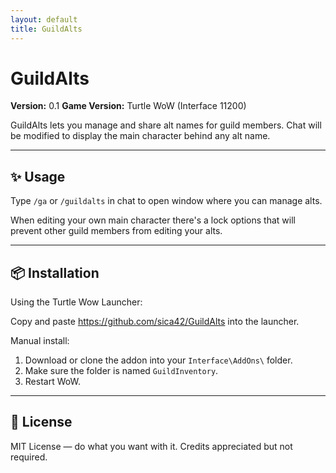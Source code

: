 ```yaml
---
layout: default
title: GuildAlts
---
```


# GuildAlts
**Version:** 0.1
**Game Version:** Turtle WoW (Interface 11200)

GuildAlts lets you manage and share alt names for guild members. Chat will be modified to display the main character behind any alt name.

---

## ✨ Usage

Type `/ga` or `/guildalts` in chat to open window where you can manage alts.

When editing your own main character there's a lock options that will prevent other guild members from editing your alts.

---

## 📦 Installation

Using the Turtle Wow Launcher:

Copy and paste https://github.com/sica42/GuildAlts into the launcher.

Manual install:
1. Download or clone the addon into your `Interface\AddOns\` folder.
2. Make sure the folder is named `GuildInventory`.
3. Restart WoW.

---

## 📄 License

MIT License — do what you want with it. Credits appreciated but not required.
